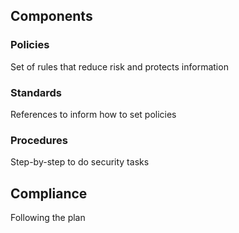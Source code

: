 ## Components
### Policies
Set of rules that reduce risk and protects information

### Standards
References to inform how to set policies

### Procedures
Step-by-step to do security tasks

## Compliance
Following the plan
